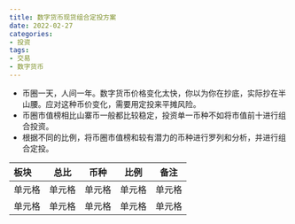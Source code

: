 ```yaml
---
title: 数字货币现货组合定投方案
date: 2022-02-27
categories:
- 投资
tags:
- 交易
- 数字货币
---
```




- 币圈一天，人间一年。数字货币价格变化太快，你以为你在抄底，实际抄在半山腰。应对这种币价变化，需要用定投来平摊风险。
- 币圈市值榜相比山寨币一般都比较稳定，投资单一币种不如将市值前十进行组合投资。
- 根据不同的比例，将币圈市值榜和较有潜力的币种进行罗列和分析，并进行组合定投。

<!-- more -->

| 板块   |  总比  |  币种  |  比例  |  备注  |
| :----- | :----: | :----: | :----: | :----: |
| 单元格 | 单元格 | 单元格 | 单元格 | 单元格 |
| 单元格 | 单元格 | 单元格 | 单元格 | 单元格 |
